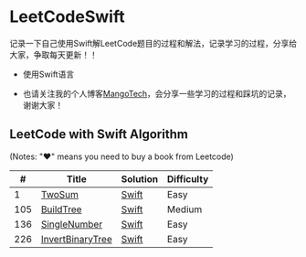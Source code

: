 # LeetCodeSwift

记录一下自己使用Swift解LeetCode题目的过程和解法，记录学习的过程，分享给大家，争取每天更新！！

- 使用Swift语言

- 也请关注我的个人博客[MangoTech](http://www.baronzhang107.xyz/)，会分享一些学习的过程和踩坑的记录，谢谢大家！

## LeetCode with Swift Algorithm

(Notes: "&hearts;" means you need to buy a book from Leetcode)


| # | Title | Solution | Difficulty |
|---| ----- | -------- | ---------- |
|1|[TwoSum](https://leetcode-cn.com/problems/two-sum/) | [Swift](./Solution/P1.twoSum/twoSum.playground)|Easy|
|105|[BuildTree](https://leetcode-cn.com/problems/construct-binary-tree-from-preorder-and-inorder-traversal/) | [Swift](./Solution/P105.buildTree/剑指Offer.07/buildTree.playground)|Medium|
|136|[SingleNumber](https://leetcode-cn.com/problems/single-number/) | [Swift](./Solution/P136.singleNumber/singleNumber.playground)|Easy|
|226|[InvertBinaryTree](https://leetcode-cn.com/problems/invert-binary-tree/) | [Swift](./Solution/P226.invertTree/invertTree.playground)|Easy|

